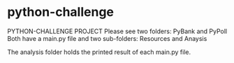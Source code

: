 # python-challenge

PYTHON-CHALLENGE PROJECT
Please see two folders: PyBank and PyPoll
Both have a main.py file and two sub-folders: Resources and Anaysis

The analysis folder holds the printed result of each main.py file.
